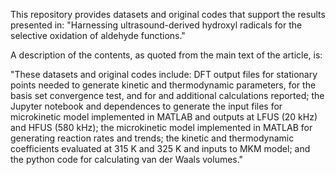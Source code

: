This repository provides datasets and original codes that support the results presented in: "Harnessing ultrasound-derived hydroxyl radicals for the selective oxidation of aldehyde functions."

A description of the contents, as quoted from the main text of the article, is:

"These datasets and original codes include: DFT output files for stationary points needed to generate kinetic and thermodynamic parameters, for the basis set convergence test, and for and additional calculations reported; the Jupyter notebook and dependences to generate the input files for microkinetic model implemented in MATLAB and outputs at LFUS (20 kHz) and HFUS (580 kHz); the microkinetic model implemented in MATLAB for generating reaction rates and trends; the kinetic and thermodynamic coefficients evaluated at 315 K and 325 K and inputs to MKM model; and the python code for calculating van der Waals volumes."